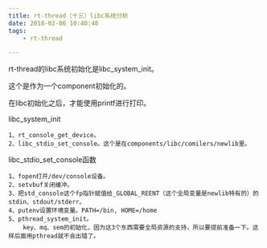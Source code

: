 ```yaml
---
title: rt-thread（十三）libc系统分析
date: 2018-02-06 10:40:48
tags:
	- rt-thread

---
```




rt-thread的libc系统初始化是libc_system_init。

这个是作为一个component初始化的。

在libc初始化之后，才能使用printf进行打印。



libc_system_init

```
1、rt_console_get_device。
2、libc_stdio_set_console。这个是在components/libc/comilers/newlib里。
```



libc_stdio_set_console函数

```
1、fopen打开/dev/console设备。
2、setvbuf关闭缓冲。
3、把std_console这个fp指针赋值给_GLOBAL_REENT（这个全局变量是newlib特有的）的stdin、stdout/stderr。
4、putenv设置环境变量。PATH=/bin, HOME=/home
5、pthread_system_init。
	key、mq、sem的初始化，因为这3个东西需要全局资源的支持，所以要提前准备一下。这样后面用pthread就不会出错了。
```

